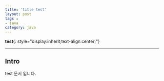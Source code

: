 ```yaml
---
title: 'title test'
layout: post  
tags :  
- java
category: java
---
```


**test**{: style="display:inherit;text-align:center;"}

---

## Intro

test 문서 입니다.

